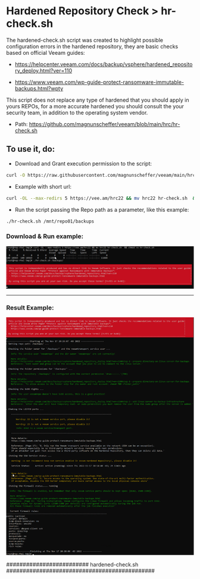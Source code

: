 
# Hardened Repository Check > hr-check.sh 

The hardened-check.sh script was created to highlight possible configuration errors in the hardened repository, they are basic checks based on official Veeam guides:

- https://helpcenter.veeam.com/docs/backup/vsphere/hardened_repository_deploy.html?ver=110

- https://www.veeam.com/wp-guide-protect-ransomware-immutable-backups.html?wpty

This script does not replace any type of hardened that you should apply in yours REPOs, for a more accurate hardened you should consult the your security team, in addition to the operating system vendor.

- Path: https://github.com/magnunscheffer/veeam/blob/main/hrc/hr-check.sh

## To use it, do:
- Download and Grant execution permission to the script:

```bash
curl -O https://raw.githubusercontent.com/magnunscheffer/veeam/main/hrc/hr-check.sh && chmod +x hr-check.sh
```
- Example with short url:
```bash
curl -OL --max-redirs 5 https://vee.am/hrc22 && mv hrc22 hr-check.sh  && chmod +x hr-check.sh
```

- Run the script passing the Repo path as a parameter, like this example:
 
```bash
./hr-check.sh /mnt/repo01/backups
```


### Download & Run example:
![alt text](https://github.com/magnunscheffer/veeam/blob/main/hrc/download-example.png?raw=true)


-----------------------------------------------------------------

### Result Example:

![alt text](https://github.com/magnunscheffer/veeam/blob/main/hrc/run-example1.png?raw=true)



#########################  hardened-check.sh #############################################


